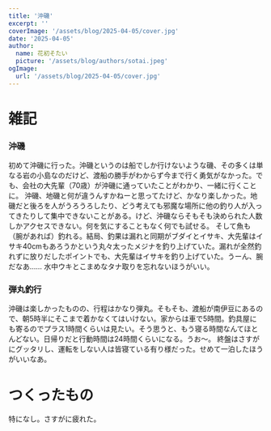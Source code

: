 ```yaml
---
title: '沖磯'
excerpt: ''
coverImage: '/assets/blog/2025-04-05/cover.jpg'
date: '2025-04-05'
author:
  name: 花初そたい
  picture: '/assets/blog/authors/sotai.jpeg'
ogImage:
  url: '/assets/blog/2025-04-05/cover.jpg'
---
```

# 雑記
### 沖磯
初めて沖磯に行った。沖磯というのは船でしか行けないような磯、その多くは単なる岩の小島なのだけど、渡船の勝手がわからず今まで行く勇気がなかった。でも、会社の大先輩（70歳）が沖磯に通っていたことがわかり、一緒に行くことに。
沖磯、地磯と何が違うんすかねーと思ってたけど、かなり楽しかった。地磯だと後ろを人がうろうろしたり、どう考えても邪魔な場所に他の釣り人が入ってきたりして集中できないことがある。けど、沖磯ならそもそも決められた人数しかアクセスできない。何を気にすることもなく何でも試せる。
そして魚も（腕があれば）釣れる。結局、釣果は漏れと同期がブダイとイサキ、大先輩はイサキ40cmもあろうかという丸々太ったメジナを釣り上げていた。漏れが全然釣れずに放りだしたポイントでも、大先輩はイサキを釣り上げていた。うーん、腕だなあ……
水中ウキとこまめなタナ取りを忘れないほうがいい。

### 弾丸釣行
沖磯は楽しかったものの、行程はかなり弾丸。そもそも、渡船が南伊豆にあるので、朝5時半にそこまで着かなくてはいけない。家からは車で5時間。釣具屋にも寄るのでプラス1時間くらいは見たい。そう思うと、もう寝る時間なんてほとんどない。日帰りだと行動時間は24時間くらいになる。うお～。
終盤はさすがにグッタリし、運転をしない人は皆寝ている有り様だった。せめて一泊したほうがいいなあ。

# つくったもの
特になし。さすがに疲れた。
